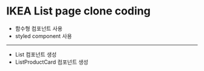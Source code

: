 # IKEA List page clone coding

- 함수형 컴포넌트 사용
- styled component 사용
---
- List 컴포넌트 생성
- ListProductCard 컴포넌트 생성



